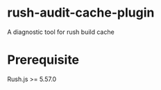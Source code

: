 # rush-audit-cache-plugin

A diagnostic tool for rush build cache

# Prerequisite

Rush.js >= 5.57.0
